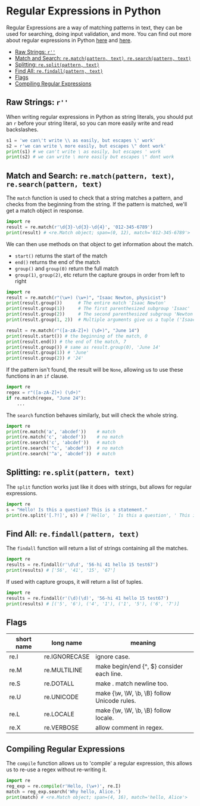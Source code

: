 # Regular Expressions in Python

Regular Expressions are a way of matching patterns in text, they can be used for searching, doing input validation, and more. You can find out more about regular expressions in Python [here](https://docs.python.org/3.8/howto/regex.html#regex-howto) and [here](https://docs.python.org/3.8/library/re.html#re-syntax).

- [Raw Strings: `r''`](#raw-strings-r)
- [Match and Search: `re.match(pattern, text)`, `re.search(pattern, text)`](#match-and-search-rematchpattern-text-researchpattern-text)
- [Splitting: `re.split(pattern, text)`](#splitting-resplitpattern-text)
- [Find All: `re.findall(pattern, text)`](#find-all-refindallpattern-text)
- [Flags](#flags)
- [Compiling Regular Expressions](#compiling-regular-expressions)


## Raw Strings: `r''`

When writing regular expressions in Python as string literals, you should put an `r` before your string literal, so you can more easily write and read backslashes.

```python
s1 = 'we can\'t write \\ as easily, but escapes \' work'
s2 = r'we can write \ more easily, but escapes \" dont work'
print(s1) # we can't write \ as easily, but escapes ' work
print(s2) # we can write \ more easily but escapes \" dont work
```

## Match and Search: `re.match(pattern, text)`, `re.search(pattern, text)`

The `match` function is used to check that a string matches a pattern, and checks from the beginning from the string. If the pattern is matched, we'll get a match object in response.

```python
import re
result = re.match(r'\d{3}-\d{3}-\d{4}', '012-345-6789')
print(result) # <re.Match object; span=(0, 12), match='012-345-6789'>
```

We can then use methods on that object to get information about the match.

- `start()` returns the start of the match
- `end()` returns the end of the match
- `group()` and `group(0)` return the full match
- `group(1)`, `group(2)`, etc return the capture groups in order from left to right


```python
import re
result = re.match(r"(\w+) (\w+)", "Isaac Newton, physicist")
print(result.group())      # The entire match 'Isaac Newton'
print(result.group(1))     # The first parenthesized subgroup 'Isaac'
print(result.group(2))     # The second parenthesized subgroup 'Newton'
print(result.group(1, 2))  # Multiple arguments give us a tuple ('Isaac', 'Newton')

result = re.match(r"([a-zA-Z]+) (\d+)", "June 14")
print(result.start()) # the beginning of the match, 0
print(result.end()) # the end of the match, 7
print(result.group()) # same as result.group(0), 'June 14'
print(result.group(1)) # 'June'
print(result.group(2)) # '24'
```

If the pattern isn't found, the result will be `None`, allowing us to use these functions in an `if` clause.

```python
import re
regex = r"([a-zA-Z]+) (\d+)"
if re.match(regex, "June 24"):
    ...
```

The `search` function behaves similarly, but will check the whole string.

```python
import re
print(re.match('a', 'abcdef'))    # match
print(re.match('c', 'abcdef'))    # no match
print(re.search('c', 'abcdef'))   # match
print(re.search('^c', 'abcdef'))  # no match
print(re.search('^a', 'abcdef'))  # match
```

## Splitting: `re.split(pattern, text)`

The `split` function works just like it does with strings, but allows for regular expressions.

```python
import re
s = "Hello! Is this a question? This is a statement."
print(re.split('[.?!]', s)) # ['Hello', ' Is this a question', ' This is a statement', '']
```

## Find All: `re.findall(pattern, text)`

The `findall` function will return a list of strings containing all the matches.

```python
import re
results = re.findall(r'\d\d', '56-hi 41 hello 15 test67')
print(results) # ['56', '41', '15', '67']
```

If used with capture groups, it will return a list of tuples.

```python
import re
results = re.findall(r'(\d)(\d)', '56-hi 41 hello 15 test67')
print(results) # [('5', '6'), ('4', '1'), ('1', '5'), ('6', '7')]
```

## Flags

| short name | long name | meaning |
| --- | --- | --- |
| re.I | re.IGNORECASE | ignore case. |
| re.M | re.MULTILINE | make begin/end {^, $} consider each line. |
| re.S | re.DOTALL | make . match newline too. |
| re.U | re.UNICODE | make {\w, \W, \b, \B} follow Unicode rules. |
| re.L | re.LOCALE | make {\w, \W, \b, \B} follow locale. |
| re.X | re.VERBOSE | allow comment in regex. |


## Compiling Regular Expressions

The `compile` function allows us to 'compile' a regular expression, this allows us to re-use a regex without re-writing it.

```python
import re
reg_exp = re.compile(r'Hello, (\w+)', re.I)
match = reg_exp.search('Why hello, Alice.')
print(match) # <re.Match object; span=(4, 16), match='hello, Alice'>
```





